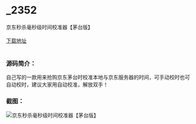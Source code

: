 # _2352
京东秒杀毫秒级时间校准器【茅台版】
<br/></br>
[下载地址](https://www.uuid2.com/2352.html "下载地址")
<br/></br>
<h3>源码简介：</h3>
<p>自己写的一款用来抢购京东茅台时校准本地与京东服务器的时间，可手动校时也可自动校时，建议大家用自动校准，解放双手！<p>
<h3>截图：</h3>
<img src="https://www.uuid2.com/wp-content/uploads/img/202105/5c39e0e400.png" alt="京东秒杀毫秒级时间校准器【茅台版】">
